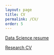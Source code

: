 ```yaml
---
layout: page
title: CV
permalink: /CV/
order: 5
---
```



<!-- <object data="{{ "..\assets\CV_NikhilTilak.pdf" }}" width="1000" height="1000" type='application/pdf'></object> -->

<!-- <iframe src="https://drive.google.com/file/d/1SvUcfyWhcThUWqPlR4c9VhG9IoVdW-Lz/preview" width="640" height="480" allow="autoplay"></iframe> -->

[Data Science resume](..\assets\DSResume.pdf)

[Research CV](..\assets\ResearchCV.pdf)

